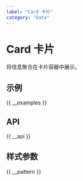 ```yaml
---
label: "Card 卡片"
category: "Data"
---
```


# Card 卡片

将信息聚合在卡片容器中展示。

## 示例

{{ __examples }}

## API

{{ __api }}

## 样式参数

{{ __pattern }}

